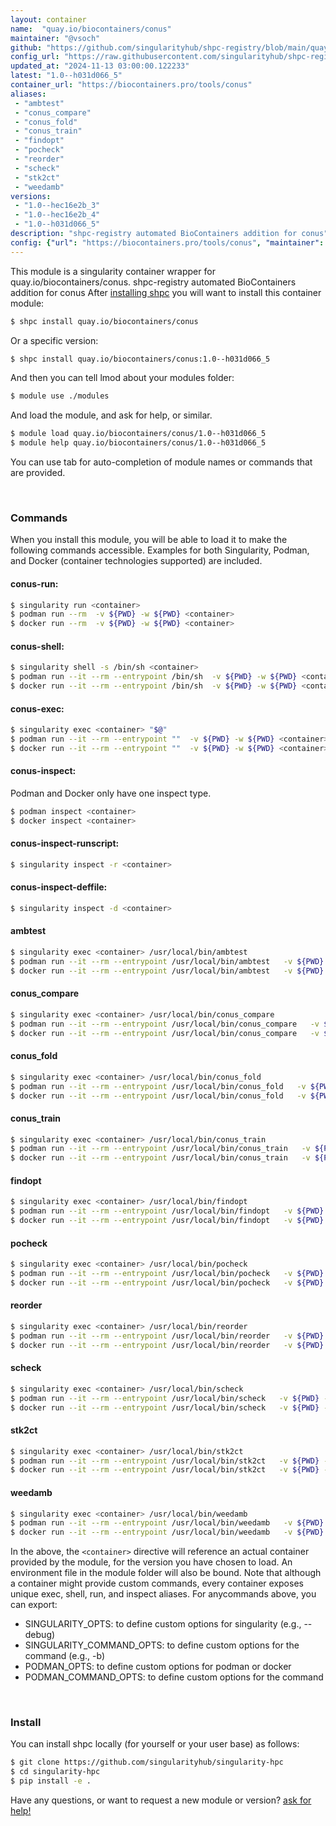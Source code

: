 ```yaml
---
layout: container
name:  "quay.io/biocontainers/conus"
maintainer: "@vsoch"
github: "https://github.com/singularityhub/shpc-registry/blob/main/quay.io/biocontainers/conus/container.yaml"
config_url: "https://raw.githubusercontent.com/singularityhub/shpc-registry/main/quay.io/biocontainers/conus/container.yaml"
updated_at: "2024-11-13 03:00:00.122233"
latest: "1.0--h031d066_5"
container_url: "https://biocontainers.pro/tools/conus"
aliases:
 - "ambtest"
 - "conus_compare"
 - "conus_fold"
 - "conus_train"
 - "findopt"
 - "pocheck"
 - "reorder"
 - "scheck"
 - "stk2ct"
 - "weedamb"
versions:
 - "1.0--hec16e2b_3"
 - "1.0--hec16e2b_4"
 - "1.0--h031d066_5"
description: "shpc-registry automated BioContainers addition for conus"
config: {"url": "https://biocontainers.pro/tools/conus", "maintainer": "@vsoch", "description": "shpc-registry automated BioContainers addition for conus", "latest": {"1.0--h031d066_5": "sha256:6cb51319c4f8945d17763f5fccec058473c7cf7e836379b11a28df777014f190"}, "tags": {"1.0--hec16e2b_3": "sha256:023454dfb3eff56eba8120e57ad9676f43db6a540a8256a1790f430c3bd35901", "1.0--hec16e2b_4": "sha256:97d5be833eb1f96ab3f952a8947c9004759417bb47c2565db17d99a7a4ae16e7", "1.0--h031d066_5": "sha256:6cb51319c4f8945d17763f5fccec058473c7cf7e836379b11a28df777014f190"}, "docker": "quay.io/biocontainers/conus", "aliases": {"ambtest": "/usr/local/bin/ambtest", "conus_compare": "/usr/local/bin/conus_compare", "conus_fold": "/usr/local/bin/conus_fold", "conus_train": "/usr/local/bin/conus_train", "findopt": "/usr/local/bin/findopt", "pocheck": "/usr/local/bin/pocheck", "reorder": "/usr/local/bin/reorder", "scheck": "/usr/local/bin/scheck", "stk2ct": "/usr/local/bin/stk2ct", "weedamb": "/usr/local/bin/weedamb"}}
---
```


This module is a singularity container wrapper for quay.io/biocontainers/conus.
shpc-registry automated BioContainers addition for conus
After [installing shpc](#install) you will want to install this container module:


```bash
$ shpc install quay.io/biocontainers/conus
```

Or a specific version:

```bash
$ shpc install quay.io/biocontainers/conus:1.0--h031d066_5
```

And then you can tell lmod about your modules folder:

```bash
$ module use ./modules
```

And load the module, and ask for help, or similar.

```bash
$ module load quay.io/biocontainers/conus/1.0--h031d066_5
$ module help quay.io/biocontainers/conus/1.0--h031d066_5
```

You can use tab for auto-completion of module names or commands that are provided.

<br>

### Commands

When you install this module, you will be able to load it to make the following commands accessible.
Examples for both Singularity, Podman, and Docker (container technologies supported) are included.

#### conus-run:

```bash
$ singularity run <container>
$ podman run --rm  -v ${PWD} -w ${PWD} <container>
$ docker run --rm  -v ${PWD} -w ${PWD} <container>
```

#### conus-shell:

```bash
$ singularity shell -s /bin/sh <container>
$ podman run --it --rm --entrypoint /bin/sh  -v ${PWD} -w ${PWD} <container>
$ docker run --it --rm --entrypoint /bin/sh  -v ${PWD} -w ${PWD} <container>
```

#### conus-exec:

```bash
$ singularity exec <container> "$@"
$ podman run --it --rm --entrypoint ""  -v ${PWD} -w ${PWD} <container> "$@"
$ docker run --it --rm --entrypoint ""  -v ${PWD} -w ${PWD} <container> "$@"
```

#### conus-inspect:

Podman and Docker only have one inspect type.

```bash
$ podman inspect <container>
$ docker inspect <container>
```

#### conus-inspect-runscript:

```bash
$ singularity inspect -r <container>
```

#### conus-inspect-deffile:

```bash
$ singularity inspect -d <container>
```


#### ambtest

```bash
$ singularity exec <container> /usr/local/bin/ambtest
$ podman run --it --rm --entrypoint /usr/local/bin/ambtest   -v ${PWD} -w ${PWD} <container> -c " $@"
$ docker run --it --rm --entrypoint /usr/local/bin/ambtest   -v ${PWD} -w ${PWD} <container> -c " $@"
```


#### conus_compare

```bash
$ singularity exec <container> /usr/local/bin/conus_compare
$ podman run --it --rm --entrypoint /usr/local/bin/conus_compare   -v ${PWD} -w ${PWD} <container> -c " $@"
$ docker run --it --rm --entrypoint /usr/local/bin/conus_compare   -v ${PWD} -w ${PWD} <container> -c " $@"
```


#### conus_fold

```bash
$ singularity exec <container> /usr/local/bin/conus_fold
$ podman run --it --rm --entrypoint /usr/local/bin/conus_fold   -v ${PWD} -w ${PWD} <container> -c " $@"
$ docker run --it --rm --entrypoint /usr/local/bin/conus_fold   -v ${PWD} -w ${PWD} <container> -c " $@"
```


#### conus_train

```bash
$ singularity exec <container> /usr/local/bin/conus_train
$ podman run --it --rm --entrypoint /usr/local/bin/conus_train   -v ${PWD} -w ${PWD} <container> -c " $@"
$ docker run --it --rm --entrypoint /usr/local/bin/conus_train   -v ${PWD} -w ${PWD} <container> -c " $@"
```


#### findopt

```bash
$ singularity exec <container> /usr/local/bin/findopt
$ podman run --it --rm --entrypoint /usr/local/bin/findopt   -v ${PWD} -w ${PWD} <container> -c " $@"
$ docker run --it --rm --entrypoint /usr/local/bin/findopt   -v ${PWD} -w ${PWD} <container> -c " $@"
```


#### pocheck

```bash
$ singularity exec <container> /usr/local/bin/pocheck
$ podman run --it --rm --entrypoint /usr/local/bin/pocheck   -v ${PWD} -w ${PWD} <container> -c " $@"
$ docker run --it --rm --entrypoint /usr/local/bin/pocheck   -v ${PWD} -w ${PWD} <container> -c " $@"
```


#### reorder

```bash
$ singularity exec <container> /usr/local/bin/reorder
$ podman run --it --rm --entrypoint /usr/local/bin/reorder   -v ${PWD} -w ${PWD} <container> -c " $@"
$ docker run --it --rm --entrypoint /usr/local/bin/reorder   -v ${PWD} -w ${PWD} <container> -c " $@"
```


#### scheck

```bash
$ singularity exec <container> /usr/local/bin/scheck
$ podman run --it --rm --entrypoint /usr/local/bin/scheck   -v ${PWD} -w ${PWD} <container> -c " $@"
$ docker run --it --rm --entrypoint /usr/local/bin/scheck   -v ${PWD} -w ${PWD} <container> -c " $@"
```


#### stk2ct

```bash
$ singularity exec <container> /usr/local/bin/stk2ct
$ podman run --it --rm --entrypoint /usr/local/bin/stk2ct   -v ${PWD} -w ${PWD} <container> -c " $@"
$ docker run --it --rm --entrypoint /usr/local/bin/stk2ct   -v ${PWD} -w ${PWD} <container> -c " $@"
```


#### weedamb

```bash
$ singularity exec <container> /usr/local/bin/weedamb
$ podman run --it --rm --entrypoint /usr/local/bin/weedamb   -v ${PWD} -w ${PWD} <container> -c " $@"
$ docker run --it --rm --entrypoint /usr/local/bin/weedamb   -v ${PWD} -w ${PWD} <container> -c " $@"
```



In the above, the `<container>` directive will reference an actual container provided
by the module, for the version you have chosen to load. An environment file in the
module folder will also be bound. Note that although a container
might provide custom commands, every container exposes unique exec, shell, run, and
inspect aliases. For anycommands above, you can export:

 - SINGULARITY_OPTS: to define custom options for singularity (e.g., --debug)
 - SINGULARITY_COMMAND_OPTS: to define custom options for the command (e.g., -b)
 - PODMAN_OPTS: to define custom options for podman or docker
 - PODMAN_COMMAND_OPTS: to define custom options for the command

<br>

### Install

You can install shpc locally (for yourself or your user base) as follows:

```bash
$ git clone https://github.com/singularityhub/singularity-hpc
$ cd singularity-hpc
$ pip install -e .
```

Have any questions, or want to request a new module or version? [ask for help!](https://github.com/singularityhub/singularity-hpc/issues)